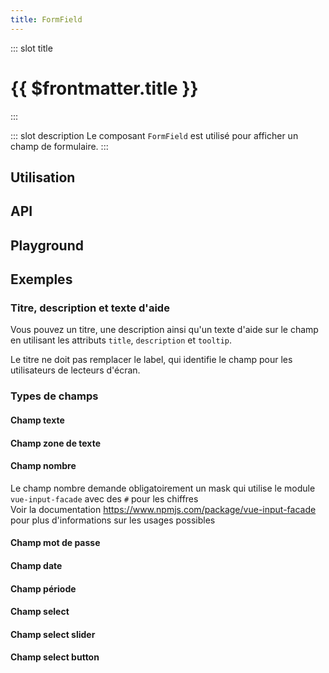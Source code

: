 ```yaml
---
title: FormField
---
```


::: slot title
# {{ $frontmatter.title }}
:::

::: slot description
Le composant `FormField` est utilisé pour afficher un champ de formulaire.
:::

## Utilisation

<DocExample
  eager
  file="composants/form-field/examples/form-field"
/>

## API

<DocApi
  :value="['FormField']"
  :api="{
    FormField: {
      props: [
        {
          name: 'field',
          type: 'Field',
          required: true,
          description: 'Le champ à afficher.',
          example: '{\n	type: string;\n	value: FieldValue;\n	title?: string;\n	description?: string;\n	tooltip?: string;\n	multiple?: boolean;\n	fieldOptions?: FieldOptions;\n	items?: FieldItem[];\n	other?: OtherField;\n	mask?: string;\n	dynamic?: boolean;\n}'
        }
      ],
      events: [
        {
          name: 'change',
          description: 'Événement émis lorsque la valeur du champ change.'
        }
      ]
    }
  }"
/>

## Playground

<DocExample
  file="composants/form-field/examples/form-field-playground"
  hide-code-block
/>

## Exemples

### Titre, description et texte d'aide

Vous pouvez un titre, une description ainsi qu'un texte d'aide sur le champ en utilisant les attributs `title`, `description` et `tooltip`.

<DocInfo color="orange">

Le titre ne doit pas remplacer le label, qui identifie le champ pour les utilisateurs de lecteurs d'écran.

</DocInfo>

<DocExample file="composants/form-field/examples/form-field-question" />

### Types de champs

#### Champ texte

<DocExample file="composants/form-field/examples/form-field-text" />

#### Champ zone de texte

<DocExample file="composants/form-field/examples/form-field-textarea" />

#### Champ nombre

<DocInfo>

Le champ nombre demande obligatoirement un mask qui utilise le module `vue-input-facade` avec des `#` pour les chiffres<br>
Voir la documentation <https://www.npmjs.com/package/vue-input-facade> pour plus d'informations sur les usages possibles

</DocInfo>

<DocExample file="composants/form-field/examples/form-field-number" />

#### Champ mot de passe

<DocExample file="composants/form-field/examples/form-field-password" />

#### Champ date

<DocExample file="composants/form-field/examples/form-field-date" />

#### Champ période

<DocExample file="composants/form-field/examples/form-field-period" />

#### Champ select

<DocExample file="composants/form-field/examples/form-field-select" />

#### Champ select slider

<DocExample file="composants/form-field/examples/form-field-select-slider" />

#### Champ select button

<DocExample file="composants/form-field/examples/form-field-select-button" />
